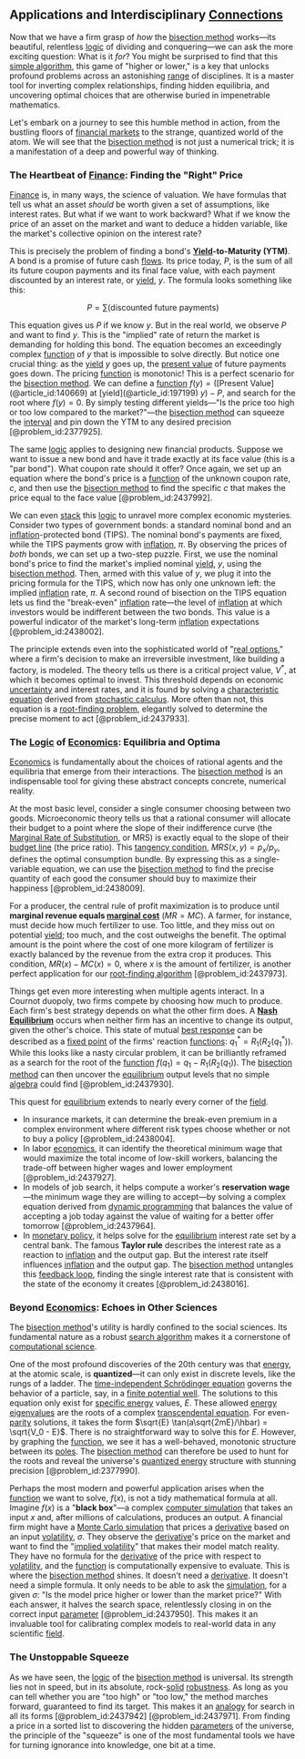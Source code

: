 ## Applications and Interdisciplinary [Connections](@article_id:193345)

Now that we have a firm grasp of *how* the [bisection method](@article_id:140322) works—its beautiful, relentless [logic](@article_id:266330) of dividing and conquering—we can ask the more exciting question: What is it *for*? You might be surprised to find that this [simple algorithm](@article_id:154633), this game of "higher or lower," is a key that unlocks profound problems across an astonishing [range](@article_id:154892) of disciplines. It is a master tool for inverting complex relationships, finding hidden equilibria, and uncovering optimal choices that are otherwise buried in impenetrable mathematics.

Let's embark on a journey to see this humble method in action, from the bustling floors of [financial markets](@article_id:142343) to the strange, quantized world of the atom. We will see that the [bisection method](@article_id:140322) is not just a numerical trick; it is a manifestation of a deep and powerful way of thinking.

### The Heartbeat of [Finance](@article_id:144433): Finding the "Right" Price

[Finance](@article_id:144433) is, in many ways, the science of valuation. We have formulas that tell us what an asset *should* be worth given a set of assumptions, like interest rates. But what if we want to work backward? What if we know the price of an asset on the market and want to deduce a hidden variable, like the market's collective opinion on the interest rate?

This is precisely the problem of finding a bond's **[Yield](@article_id:197199)-to-Maturity (YTM)**. A bond is a promise of future cash [flows](@article_id:161297). Its price today, $P$, is the sum of all its future coupon payments and its final face value, with each payment discounted by an interest rate, or [yield](@article_id:197199), $y$. The formula looks something like this:

$$
P = \sum (\text{discounted future payments})
$$

This equation gives us $P$ if we know $y$. But in the real world, we observe $P$ and want to find $y$. This is the "implied" rate of return the market is demanding for holding this bond. The equation becomes an exceedingly complex [function](@article_id:141001) of $y$ that is impossible to solve directly. But notice one crucial thing: as the [yield](@article_id:197199) $y$ goes up, the [present value](@article_id:140669) of future payments goes down. The pricing [function](@article_id:141001) is monotonic! This is a perfect scenario for the [bisection method](@article_id:140322). We can define a [function](@article_id:141001) $f(y) = (\text{[Present Value](@article_id:140669) at [yield](@article_id:197199) } y) - P$, and search for the root where $f(y) = 0$. By simply testing different yields—"Is the price too high or too low compared to the market?"—the [bisection method](@article_id:140322) can squeeze the [interval](@article_id:158498) and pin down the YTM to any desired precision [@problem_id:2377925].

The same [logic](@article_id:266330) applies to designing new financial products. Suppose we want to issue a new bond and have it trade exactly at its face value (this is a "par bond"). What coupon rate should it offer? Once again, we set up an equation where the bond's price is a [function](@article_id:141001) of the unknown coupon rate, $c$, and then use the [bisection method](@article_id:140322) to find the specific $c$ that makes the price equal to the face value [@problem_id:2437992].

We can even [stack](@article_id:273308) this [logic](@article_id:266330) to unravel more complex economic mysteries. Consider two types of government bonds: a standard nominal bond and an [inflation](@article_id:160710)-protected bond (TIPS). The nominal bond's payments are fixed, while the TIPS payments grow with [inflation](@article_id:160710), $\pi$. By observing the prices of *both* bonds, we can set up a two-step puzzle. First, we use the nominal bond's price to find the market's implied nominal [yield](@article_id:197199), $y$, using the [bisection method](@article_id:140322). Then, armed with this value of $y$, we plug it into the pricing formula for the TIPS, which now has only one unknown left: the implied [inflation](@article_id:160710) rate, $\pi$. A second round of bisection on the TIPS equation lets us find the "break-even" [inflation](@article_id:160710) rate—the level of [inflation](@article_id:160710) at which investors would be indifferent between the two bonds. This value is a powerful indicator of the market's long-term [inflation](@article_id:160710) expectations [@problem_id:2438002].

The principle extends even into the sophisticated world of "[real options](@article_id:141079)," where a firm's decision to make an irreversible investment, like building a factory, is modeled. The theory tells us there is a critical project value, $V^*$, at which it becomes optimal to invest. This threshold depends on economic [uncertainty](@article_id:275351) and interest rates, and it is found by solving a [characteristic equation](@article_id:148563) derived from [stochastic calculus](@article_id:143370). More often than not, this equation is a [root-finding problem](@article_id:174500), elegantly solved to determine the precise moment to act [@problem_id:2437933].

### The [Logic](@article_id:266330) of [Economics](@article_id:271560): Equilibria and Optima

[Economics](@article_id:271560) is fundamentally about the choices of rational agents and the equilibria that emerge from their interactions. The [bisection method](@article_id:140322) is an indispensable tool for giving these abstract concepts concrete, numerical reality.

At the most basic level, consider a single consumer choosing between two goods. Microeconomic theory tells us that a rational consumer will allocate their budget to a point where the slope of their indifference curve (the [Marginal Rate of Substitution](@article_id:146556), or MRS) is exactly equal to the slope of their [budget line](@article_id:146112) (the price ratio). This [tangency condition](@article_id:172589), $MRS(x,y) = p_x / p_y$, defines the optimal consumption bundle. By expressing this as a single-variable equation, we can use the [bisection method](@article_id:140322) to find the precise quantity of each good the consumer should buy to maximize their happiness [@problem_id:2438009].

For a producer, the central rule of profit maximization is to produce until **marginal revenue equals [marginal cost](@article_id:144105)** ($MR = MC$). A farmer, for instance, must decide how much fertilizer to use. Too little, and they miss out on potential [yield](@article_id:197199); too much, and the cost outweighs the benefit. The optimal amount is the point where the cost of one more kilogram of fertilizer is exactly balanced by the revenue from the extra crop it produces. This condition, $MR(x) - MC(x) = 0$, where $x$ is the amount of fertilizer, is another perfect application for our [root-finding algorithm](@article_id:176382) [@problem_id:2437973].

Things get even more interesting when multiple agents interact. In a Cournot duopoly, two firms compete by choosing how much to produce. Each firm's best strategy depends on what the other firm does. A **[Nash Equilibrium](@article_id:137378)** occurs when neither firm has an incentive to change its output, given the other's choice. This state of mutual [best response](@article_id:272245) can be described as a [fixed point](@article_id:155900) of the firms' reaction [functions](@article_id:153927): $q_1^* = R_1(R_2(q_1^*))$. While this looks like a nasty circular problem, it can be brilliantly reframed as a search for the root of the [function](@article_id:141001) $f(q_1) = q_1 - R_1(R_2(q_1))$. The [bisection method](@article_id:140322) can then uncover the [equilibrium](@article_id:144554) output levels that no simple [algebra](@article_id:155968) could find [@problem_id:2437930].

This quest for [equilibrium](@article_id:144554) extends to nearly every corner of the [field](@article_id:151652).
- In insurance markets, it can determine the break-even premium in a complex environment where different risk types choose whether or not to buy a policy [@problem_id:2438004].
- In labor [economics](@article_id:271560), it can identify the theoretical minimum wage that would maximize the total income of low-skill workers, balancing the trade-off between higher wages and lower employment [@problem_id:2437927].
- In models of job search, it helps compute a worker's **reservation wage**—the minimum wage they are willing to accept—by solving a complex equation derived from [dynamic programming](@article_id:140613) that balances the value of accepting a job today against the value of waiting for a better offer tomorrow [@problem_id:2437964].
- In [monetary policy](@article_id:143345), it helps solve for the [equilibrium](@article_id:144554) interest rate set by a central bank. The famous **Taylor rule** describes the interest rate as a reaction to [inflation](@article_id:160710) and the output gap. But the interest rate itself influences [inflation](@article_id:160710) and the output gap. The [bisection method](@article_id:140322) untangles this [feedback loop](@article_id:273042), finding the single interest rate that is consistent with the state of the economy it creates [@problem_id:2438016].

### Beyond [Economics](@article_id:271560): Echoes in Other Sciences

The [bisection method](@article_id:140322)'s utility is hardly confined to the social sciences. Its fundamental nature as a robust [search algorithm](@article_id:172887) makes it a cornerstone of [computational science](@article_id:150036).

One of the most profound discoveries of the 20th century was that [energy](@article_id:149697), at the atomic scale, is **quantized**—it can only exist in discrete levels, like the rungs of a ladder. The [time-independent Schrödinger equation](@article_id:153974) governs the behavior of a particle, say, in a [finite potential well](@article_id:143872). The solutions to this equation only exist for [specific energy](@article_id:270513) values, $E$. These allowed [energy eigenvalues](@article_id:143887) are the roots of a complex [transcendental equation](@article_id:275785). For even-[parity](@article_id:140431) solutions, it takes the form $\sqrt{E} \tan(a\sqrt{2mE}/\hbar) = \sqrt{V_0 - E}$. There is no straightforward way to solve this for $E$. However, by graphing the [function](@article_id:141001), we see it has a well-behaved, monotonic structure between its [poles](@article_id:169635). The [bisection method](@article_id:140322) can therefore be used to hunt for the roots and reveal the universe's [quantized energy](@article_id:274486) structure with stunning precision [@problem_id:2377990].

Perhaps the most modern and powerful application arises when the [function](@article_id:141001) we want to solve, $f(x)$, is not a tidy mathematical formula at all. Imagine $f(x)$ is a "**black box**"—a complex [computer simulation](@article_id:145913) that takes an input $x$ and, after millions of calculations, produces an output. A financial firm might have a [Monte Carlo simulation](@article_id:135733) that prices a [derivative](@article_id:157426) based on an input [volatility](@article_id:266358), $\sigma$. They observe the [derivative](@article_id:157426)'s price on the market and want to find the "[implied volatility](@article_id:141648)" that makes their model match reality. They have no formula for the [derivative](@article_id:157426) of the price with respect to [volatility](@article_id:266358), and the [function](@article_id:141001) is computationally expensive to evaluate. This is where the [bisection method](@article_id:140322) shines. It doesn't need a [derivative](@article_id:157426). It doesn't need a simple formula. It only needs to be able to ask the [simulation](@article_id:140361), for a given $\sigma$: "Is the model price higher or lower than the market price?" With each answer, it halves the search space, relentlessly closing in on the correct input [parameter](@article_id:174151) [@problem_id:2437950]. This makes it an invaluable tool for calibrating complex models to real-world data in any scientific [field](@article_id:151652).

### The Unstoppable Squeeze

As we have seen, the [logic](@article_id:266330) of the [bisection method](@article_id:140322) is universal. Its strength lies not in speed, but in its absolute, rock-[solid](@article_id:159039) [robustness](@article_id:262461). As long as you can tell whether you are "too high" or "too low," the method marches forward, guaranteed to find its target. This makes it an [analogy](@article_id:149240) for search in all its forms [@problem_id:2437942] [@problem_id:2437971]. From finding a price in a sorted list to discovering the hidden [parameters](@article_id:173606) of the universe, the principle of the "squeeze" is one of the most fundamental tools we have for turning ignorance into knowledge, one bit at a time.